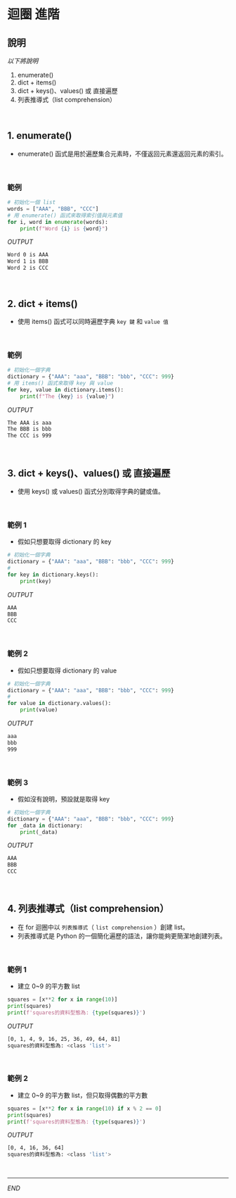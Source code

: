 # 迴圈 進階

## 說明

_以下將說明_

1. enumerate()
2. dict + items()
3. dict + keys()、values() 或 直接遍歷
4. 列表推導式（list comprehension）

<br>

## 1. enumerate()

- enumerate() 函式是用於遍歷集合元素時，不僅返回元素還返回元素的索引。

<br>

### 範例

```python
# 初始化一個 list
words = ["AAA", "BBB", "CCC"]
# 用 enumerate() 函式來取得索引值與元素值
for i, word in enumerate(words):
    print(f"Word {i} is {word}")

```
_OUTPUT_
```bash
Word 0 is AAA
Word 1 is BBB
Word 2 is CCC
```

</br>

## 2. dict + items()

- 使用 items() 函式可以同時遍歷字典 `key 鍵` 和 `value 值`

<br>

### 範例
```python
# 初始化一個字典
dictionary = {"AAA": "aaa", "BBB": "bbb", "CCC": 999}
# 用 items() 函式來取得 key 與 value
for key, value in dictionary.items():
    print(f"The {key} is {value}")
```
_OUTPUT_
```bash
The AAA is aaa
The BBB is bbb
The CCC is 999
```

</br>

## 3. dict + keys()、values() 或 直接遍歷

- 使用 keys() 或 values() 函式分別取得字典的鍵或值。

<br>

### 範例 1
- 假如只想要取得 dictionary 的 key
```python
# 初始化一個字典
dictionary = {"AAA": "aaa", "BBB": "bbb", "CCC": 999}
#  
for key in dictionary.keys():
    print(key)
```
_OUTPUT_
```bash
AAA
BBB
CCC
```

<br>

### 範例 2

- 假如只想要取得 dictionary 的 value

```python
# 初始化一個字典
dictionary = {"AAA": "aaa", "BBB": "bbb", "CCC": 999}
# 
for value in dictionary.values():
    print(value)
```
_OUTPUT_
```bash
aaa
bbb
999
```

<br>

### 範例 3

- 假如沒有說明，預設就是取得 key

```python
# 初始化一個字典
dictionary = {"AAA": "aaa", "BBB": "bbb", "CCC": 999}
for _data in dictionary:
    print(_data)
```
_OUTPUT_
```bash
AAA
BBB
CCC
```

</br>

## 4. 列表推導式（list comprehension）

- 在 for 迴圈中以 `列表推導式`（ `list comprehension` ）創建 list。
- 列表推導式是 Python 的一個簡化遍歷的語法，讓你能夠更簡潔地創建列表。

</br>

### 範例 1

- 建立 0~9 的平方數 list

```python
squares = [x**2 for x in range(10)]
print(squares)
print(f'squares的資料型態為: {type(squares)}')
```
_OUTPUT_
```bash
[0, 1, 4, 9, 16, 25, 36, 49, 64, 81]
squares的資料型態為: <class 'list'>
```

</br>

### 範例 2

- 建立 0~9 的平方數 list，但只取得偶數的平方數

```python
squares = [x**2 for x in range(10) if x % 2 == 0]
print(squares)
print(f'squares的資料型態為: {type(squares)}')
```
_OUTPUT_
```bash
[0, 4, 16, 36, 64]
squares的資料型態為: <class 'list'>
```

<br>

---

_END_
